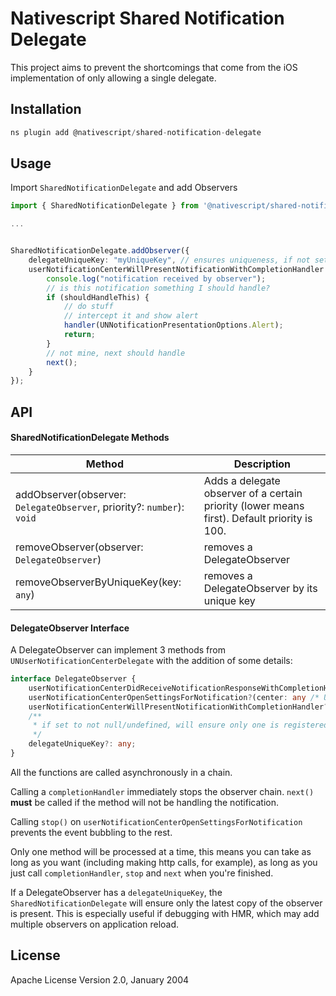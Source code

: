 # Nativescript Shared Notification Delegate

This project aims to prevent the shortcomings that come from the iOS implementation of only allowing a single delegate.

## Installation

```javascript
ns plugin add @nativescript/shared-notification-delegate
```

## Usage 

Import `SharedNotificationDelegate` and add Observers
	
```typescript
import { SharedNotificationDelegate } from '@nativescript/shared-notification-delegate';

...


SharedNotificationDelegate.addObserver({
    delegateUniqueKey: "myUniqueKey", // ensures uniqueness, if not set or is null/undefined, allows multiple of the same
    userNotificationCenterWillPresentNotificationWithCompletionHandler: (notificationCenter, notification, handler, stop, next) => {
        console.log("notification received by observer");
        // is this notification something I should handle?
        if (shouldHandleThis) {
            // do stuff
            // intercept it and show alert
            handler(UNNotificationPresentationOptions.Alert);
            return;
        }
        // not mine, next should handle
        next();
    }
});
```

## API

#### SharedNotificationDelegate Methods
| Method |  Description |
| --- | --- |
| addObserver(observer: `DelegateObserver`, priority?: `number`): `void` | Adds a delegate observer of a certain priority (lower means first). Default priority is 100. |
| removeObserver(observer: `DelegateObserver`) | removes a DelegateObserver |
| removeObserverByUniqueKey(key: `any`) | removes a DelegateObserver by its unique key |

#### DelegateObserver Interface

A DelegateObserver can implement 3 methods from `UNUserNotificationCenterDelegate` with the addition of some details:

```typescript
interface DelegateObserver {
    userNotificationCenterDidReceiveNotificationResponseWithCompletionHandler?(center: any /* UNUserNotificationCenter */, response: any /* UNNotificationResponse */, completionHandler: () => void, next: () => void): void;
    userNotificationCenterOpenSettingsForNotification?(center: any /* UNUserNotificationCenter */, notification: any /* UNNotification */, stop: () => void, next: () => void): void;
    userNotificationCenterWillPresentNotificationWithCompletionHandler?(center: any /* UNUserNotificationCenter */, notification: any /* UNNotification */, completionHandler: (p1: any /* UNNotificationPresentationOptions */) => void, next: () => void): void;
    /**
     * if set to not null/undefined, will ensure only one is registered
     */
    delegateUniqueKey?: any;
}
```

All the functions are called asynchronously in a chain.

Calling a `completionHandler` immediately stops the observer chain. `next()` **must** be called if the method will not be handling the notification.

Calling `stop()` on `userNotificationCenterOpenSettingsForNotification` prevents the event bubbling to the rest.

Only one method will be processed at a time, this means you can take as long as you want (including making http calls, for example), as long as you just call `completionHandler`, `stop` and `next` when you're finished.

If a DelegateObserver has a `delegateUniqueKey`, the `SharedNotificationDelegate` will ensure only the latest copy of the observer is present. This is especially useful if debugging with HMR, which may add multiple observers on application reload.

    
## License

Apache License Version 2.0, January 2004
